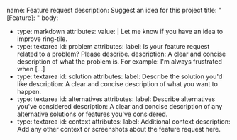 name: Feature request
description: Suggest an idea for this project
title: "[Feature]: "
body:
  - type: markdown
    attributes:
      value: |
        Let me know if you have an idea to improve ring-tile.
  - type: textarea
    id: problem
    attributes:
      label: Is your feature request related to a problem? Please describe.
      description: A clear and concise description of what the problem is. For example: I'm always frustrated when [...]
  - type: textarea
    id: solution
    attributes:
      label: Describe the solution you'd like
      description: A clear and concise description of what you want to happen.
  - type: textarea
    id: alternatives
    attributes:
      label: Describe alternatives you've considered
      description: A clear and concise description of any alternative solutions or features you've considered.
  - type: textarea
    id: context
    attributes:
      label: Additional context
      description: Add any other context or screenshots about the feature request here.